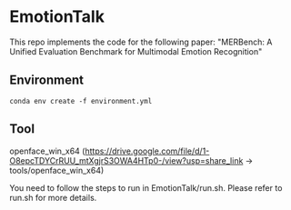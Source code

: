 # EmotionTalk

This repo implements the code for the following paper: "MERBench: A Unified Evaluation Benchmark for Multimodal Emotion Recognition"

## Environment

```shell
conda env create -f environment.yml
```
## Tool
openface_win_x64  (https://drive.google.com/file/d/1-O8epcTDYCrRUU_mtXgjrS3OWA4HTp0-/view?usp=share_link  -> tools/openface_win_x64)

You need to follow the steps to run in EmotionTalk/run.sh. 
Please refer to run.sh for more details.
